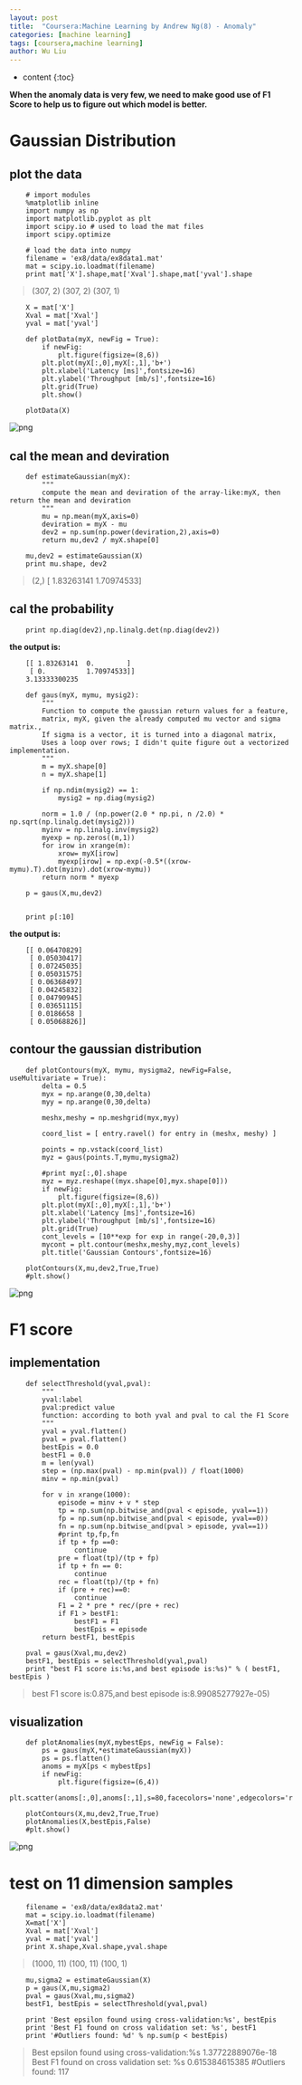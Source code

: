 ```yaml
---
layout: post
title:  "Coursera:Machine Learning by Andrew Ng(8) - Anomaly"
categories: [machine learning]
tags: [coursera,machine learning]
author: Wu Liu
---
```


* content
{:toc}

**When the anomaly data is very few, we need to make good use of F1 Score to help us to figure out which model is better.**




# Gaussian Distribution

## plot the data

```
    # import modules
    %matplotlib inline
    import numpy as np
    import matplotlib.pyplot as plt
    import scipy.io # used to load the mat files
    import scipy.optimize

    # load the data into numpy
    filename = 'ex8/data/ex8data1.mat'
    mat = scipy.io.loadmat(filename)
    print mat['X'].shape,mat['Xval'].shape,mat['yval'].shape
```

> (307, 2) (307, 2) (307, 1)


```
    X = mat['X']
    Xval = mat['Xval']
    yval = mat['yval']
    
    def plotData(myX, newFig = True):
        if newFig:
            plt.figure(figsize=(8,6))
        plt.plot(myX[:,0],myX[:,1],'b+')
        plt.xlabel('Latency [ms]',fontsize=16)
        plt.ylabel('Throughput [mb/s]',fontsize=16)
        plt.grid(True)
        plt.show()
    
    plotData(X)
```

![png](/images/ML/anomaly/AnomalyDectation_3_0.png)


## cal the mean and deviration

```
    def estimateGaussian(myX):
        """
        compute the mean and deviration of the array-like:myX, then return the mean and deviration
        """
        mu = np.mean(myX,axis=0)
        deviration = myX - mu
        dev2 = np.sum(np.power(deviration,2),axis=0)
        return mu,dev2 / myX.shape[0]
    
    mu,dev2 = estimateGaussian(X)
    print mu.shape, dev2
```

> (2,) [ 1.83263141  1.70974533]


## cal the probability

```
    print np.diag(dev2),np.linalg.det(np.diag(dev2))
```

**the output is:**
```
    [[ 1.83263141  0.        ]
     [ 0.          1.70974533]] 
    3.13333300235
```

```
    def gaus(myX, mymu, mysig2):
        """
        Function to compute the gaussian return values for a feature,
        matrix, myX, given the already computed mu vector and sigma matrix.,
        If sigma is a vector, it is turned into a diagonal matrix,
        Uses a loop over rows; I didn't quite figure out a vectorized implementation.
        """
        m = myX.shape[0]
        n = myX.shape[1]
        
        if np.ndim(mysig2) == 1:
            mysig2 = np.diag(mysig2)
        
        norm = 1.0 / (np.power(2.0 * np.pi, n /2.0) * np.sqrt(np.linalg.det(mysig2)))
        myinv = np.linalg.inv(mysig2)
        myexp = np.zeros((m,1))
        for irow in xrange(m):
            xrow= myX[irow]
            myexp[irow] = np.exp(-0.5*((xrow-mymu).T).dot(myinv).dot(xrow-mymu))
        return norm * myexp
    
    p = gaus(X,mu,dev2)


    print p[:10]
```

**the output is:**
```
    [[ 0.06470829]
     [ 0.05030417]
     [ 0.07245035]
     [ 0.05031575]
     [ 0.06368497]
     [ 0.04245832]
     [ 0.04790945]
     [ 0.03651115]
     [ 0.0186658 ]
     [ 0.05068826]]
```

## contour the gaussian distribution

```
    def plotContours(myX, mymu, mysigma2, newFig=False, useMultivariate = True):
        delta = 0.5
        myx = np.arange(0,30,delta)
        myy = np.arange(0,30,delta)
    
        meshx,meshy = np.meshgrid(myx,myy)
    
        coord_list = [ entry.ravel() for entry in (meshx, meshy) ]
    
        points = np.vstack(coord_list)
        myz = gaus(points.T,mymu,mysigma2)
    
        #print myz[:,0].shape
        myz = myz.reshape((myx.shape[0],myx.shape[0]))
        if newFig:
            plt.figure(figsize=(8,6))
        plt.plot(myX[:,0],myX[:,1],'b+')
        plt.xlabel('Latency [ms]',fontsize=16)
        plt.ylabel('Throughput [mb/s]',fontsize=16)
        plt.grid(True)
        cont_levels = [10**exp for exp in range(-20,0,3)]
        mycont = plt.contour(meshx,meshy,myz,cont_levels)
        plt.title('Gaussian Contours',fontsize=16)
    
    plotContours(X,mu,dev2,True,True)
    #plt.show()
```


![png](/images/ML/anomaly/AnomalyDectation_11_0.png)


# F1 score

## implementation

```
    def selectThreshold(yval,pval):
        """
        yval:label
        pval:predict value
        function: according to both yval and pval to cal the F1 Score
        """
        yval = yval.flatten()
        pval = pval.flatten()
        bestEpis = 0.0
        bestF1 = 0.0
        m = len(yval)
        step = (np.max(pval) - np.min(pval)) / float(1000)
        minv = np.min(pval)
        
        for v in xrange(1000):
            episode = minv + v * step
            tp = np.sum(np.bitwise_and(pval < episode, yval==1))
            fp = np.sum(np.bitwise_and(pval < episode, yval==0))
            fn = np.sum(np.bitwise_and(pval > episode, yval==1))
            #print tp,fp,fn
            if tp + fp ==0:
                continue
            pre = float(tp)/(tp + fp)
            if tp + fn == 0:
                continue
            rec = float(tp)/(tp + fn)
            if (pre + rec)==0:
                continue
            F1 = 2 * pre * rec/(pre + rec)
            if F1 > bestF1:
                bestF1 = F1
                bestEpis = episode
        return bestF1, bestEpis
    
    pval = gaus(Xval,mu,dev2)
    bestF1, bestEpis = selectThreshold(yval,pval)
    print "best F1 score is:%s,and best episode is:%s)" % ( bestF1, bestEpis )
```        

> best F1 score is:0.875,and best episode is:8.99085277927e-05)


## visualization

```
    def plotAnomalies(myX,mybestEps, newFig = False):
        ps = gaus(myX,*estimateGaussian(myX))
        ps = ps.flatten()
        anoms = myX[ps < mybestEps]
        if newFig:
            plt.figure(figsize=(6,4))
        plt.scatter(anoms[:,0],anoms[:,1],s=80,facecolors='none',edgecolors='r')
    
    plotContours(X,mu,dev2,True,True)
    plotAnomalies(X,bestEpis,False)
    #plt.show()
```

![png](/images/ML/anomaly/AnomalyDectation_15_0.png)


# test on 11 dimension samples

```
    filename = 'ex8/data/ex8data2.mat'
    mat = scipy.io.loadmat(filename)
    X=mat['X']
    Xval = mat['Xval']
    yval = mat['yval']
    print X.shape,Xval.shape,yval.shape
```

>  (1000, 11) (100, 11) (100, 1)


```
    mu,sigma2 = estimateGaussian(X)
    p = gaus(X,mu,sigma2)
    pval = gaus(Xval,mu,sigma2)
    bestF1, bestEpis = selectThreshold(yval,pval)
    
    print 'Best epsilon found using cross-validation:%s', bestEpis
    print 'Best F1 found on cross validation set: %s', bestF1
    print '#Outliers found: %d' % np.sum(p < bestEpis)
```

>    Best epsilon found using cross-validation:%s 1.37722889076e-18
>    Best F1 found on cross validation set: %s 0.615384615385
>    #Outliers found: 117



    
